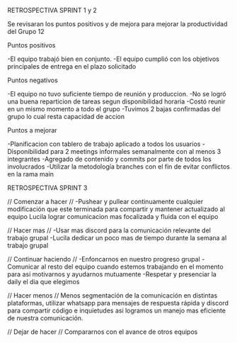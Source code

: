RETROSPECTIVA SPRINT 1 y 2

Se revisaran los puntos positivos y de mejora para mejorar la productividad del Grupo 12


Puntos positivos

-El equipo trabajó bien en conjunto.
-El equipo cumplió con los objetivos principales de entrega en el plazo solicitado


Puntos negativos

-El equipo no tuvo suficiente tiempo de reunión y produccion.
-No se logró una buena reparticion de tareas segun disponibilidad horaria
-Costó reunir en un mismo momento a todo el grupo
-Tuvimos 2 bajas confirmadas del grupo lo cual resta capacidad de accion


Puntos a mejorar

-Planificacion con tablero de trabajo aplicado a todos los usuarios
-Disponibilidad para 2 meetings informales semanalmente con al menos 3 integrantes
-Agregado de contenido y commits por parte de todos los involucrados
-Utilizar la metodología branches con el fin de evitar conflictos en la rama main




RETROSPECTIVA SPRINT 3

//  Comenzar a hacer  // 
-Pushear y pullear continuamente cualquier modificación que este terminada para compartir y mantener actualizado al equipo
Lucila lograr comunicacion mas focalizada y fluida con el equipo


//  Hacer mas  // 
-Usar mas discord para la comunicación relevante del trabajo grupal
-Lucila dedicar un poco mas de tiempo durante la semana al trabajo grupal


//  Continuar haciendo  // 
-Enfoncarnos en nuestro progreso grupal
-Comunicar al resto del equipo cuando estemos trabajando en el momento para asi motivarnos y ayudarnos mutuamente
-Respetar y presenciar la daily el dia que elegimos


//  Hacer menos  //
Menos segmentación de la comunicación en distintas plataformas, utilizar whatsapp para mensajes de respuesta rápida y discord para compartir código e inquietudes asi logramos un manejo mas eficiente de nuestra comunicación.


//  Dejar de hacer  //
Compararnos con el avance de otros equipos